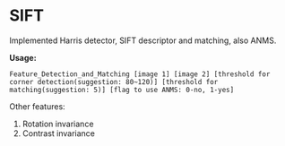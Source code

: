 # SIFT

Implemented Harris detector, SIFT descriptor and matching, also ANMS.

**Usage:** 
```
Feature_Detection_and_Matching [image 1] [image 2] [threshold for corner detection(suggestion: 80~120)] [threshold for matching(suggestion: 5)] [flag to use ANMS: 0-no, 1-yes]
```

Other features:
1. Rotation invariance 
2. Contrast invariance
